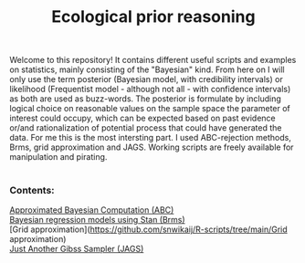 <h1 align="center">Ecological prior reasoning </h1>  <br />

Welcome to this repository! It contains different useful scripts and examples on statistics, mainly consisting of the "Bayesian" kind. From here on
I will only use the term posterior (Bayesian model, with credibility intervals) or likelihood (Frequentist model - although not all - with confidence intervals) as
both are used as buzz-words. The posterior is formulate by including logical choice on reasonable values on the sample space the parameter of interest could occupy, which can be expected based on past evidence or/and rationalization of potential process that could have generated the data. For me this is the most intersting part. I used ABC-rejection methods, Brms, grid approximation and JAGS. Working scripts are freely available for manipulation and pirating.<br />
  <br />
<h3/>Contents:</h3> 

[Approximated Bayesian Computation (ABC)](https://github.com/snwikaij/R-scripts/tree/main/ABC) 
<br />
[Bayesian regression models using Stan (Brms)](https://github.com/snwikaij/R-scripts/tree/main/Brms) 
<br />
[Grid approximation](https://github.com/snwikaij/R-scripts/tree/main/Grid approximation) 
<br />
[Just Another Gibss Sampler (JAGS)](https://github.com/snwikaij/R-scripts/tree/main/JAGS) 
<br />

